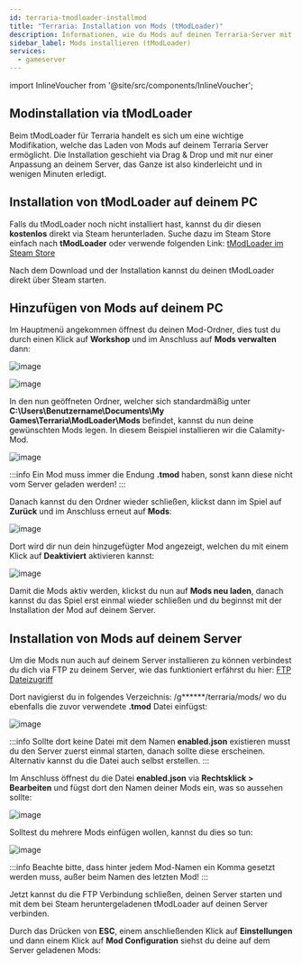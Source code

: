 ```yaml
---
id: terraria-tmodloader-installmod
title: "Terraria: Installation von Mods (tModLoader)"
description: Informationen, wie du Mods auf deinen Terraria-Server mit tModLoader installieren kannst - ZAP-Hosting.com Dokumentation
sidebar_label: Mods installieren (tModLoader)
services:
  - gameserver
---
```


import InlineVoucher from '@site/src/components/InlineVoucher';

<InlineVoucher />

## Modinstallation via tModLoader

Beim tModLoader für Terraria handelt es sich um eine wichtige Modifikation, welche das Laden von Mods auf deinem Terraria Server ermöglicht. 
Die Installation geschieht via Drag & Drop und mit nur einer Anpassung an deinem Server, das Ganze ist also kinderleicht und in wenigen Minuten erledigt. 


## Installation von tModLoader auf deinem PC

Falls du tModLoader noch nicht installiert hast, kannst du dir diesen **kostenlos** direkt via Steam herunterladen.
Suche dazu im Steam Store einfach nach **tModLoader** oder verwende folgenden Link: [tModLoader im Steam Store](https://store.steampowered.com/app/1281930/tModLoader/)

Nach dem Download und der Installation kannst du deinen tModLoader direkt über Steam starten.


## Hinzufügen von Mods auf deinem PC

Im Hauptmenü angekommen öffnest du deinen Mod-Ordner, dies tust du durch einen Klick auf **Workshop** und im Anschluss auf **Mods verwalten** dann:

![image](https://screensaver01.zap-hosting.com/index.php/s/bT7XGbNynGxbFnZ/preview)

![image](https://screensaver01.zap-hosting.com/index.php/s/3Mbgk3jPgMxLPBp/preview)

In den nun geöffneten Ordner, welcher sich standardmäßig unter **C:\Users\Benutzername\Documents\My Games\Terraria\ModLoader\Mods** befindet, kannst du nun deine gewünschten Mods legen.
In diesem Beispiel installieren wir die Calamity-Mod.

![image](https://screensaver01.zap-hosting.com/index.php/s/9APQqsZbpM4AGYg/preview)

:::info
Ein Mod muss immer die Endung **.tmod** haben, sonst kann diese nicht vom Server geladen werden! 
:::


Danach kannst du den Ordner wieder schließen, klickst dann im Spiel auf **Zurück** und im Anschluss erneut auf **Mods**: 

![image](https://screensaver01.zap-hosting.com/index.php/s/4iDX3xiL9Yfgxj9/preview)

Dort wird dir nun dein hinzugefügter Mod angezeigt, welchen du mit einem Klick auf **Deaktiviert** aktivieren kannst: 

![image](https://screensaver01.zap-hosting.com/index.php/s/d9sJ6YWPGT7JzyY/preview)

Damit die Mods aktiv werden, klickst du nun auf **Mods neu laden**, danach kannst du das Spiel erst einmal wieder schließen und du beginnst mit der Installation der Mod auf deinem Server.


## Installation von Mods auf deinem Server

Um die Mods nun auch auf deinem Server installieren zu können verbindest du dich via FTP zu deinem Server, wie das funktioniert erfährst du hier: [FTP Dateizugriff](gameserver-ftpaccess.md)

Dort navigierst du in folgendes Verzeichnis: /g******/terraria/mods/ wo du ebenfalls die zuvor verwendete **.tmod** Datei einfügst:

![image](https://screensaver01.zap-hosting.com/index.php/s/Ae62fDXQHazEXfJ/preview)

:::info
Sollte dort keine Datei mit dem Namen **enabled.json** existieren musst du den Server zuerst einmal starten, danach sollte diese erscheinen. Alternativ kannst du die Datei auch selbst erstellen.
:::


Im Anschluss öffnest du die Datei **enabled.json** via **Rechtsklick > Bearbeiten** und fügst dort den Namen deiner Mods ein, was so aussehen sollte: 

![image](https://screensaver01.zap-hosting.com/index.php/s/fJZFYqsXP4YgE8Y/preview)

Solltest du mehrere Mods einfügen wollen, kannst du dies so tun: 

![image](https://screensaver01.zap-hosting.com/index.php/s/YK3n2bXjfF5mT37/preview)

:::info
Beachte bitte, dass hinter jedem Mod-Namen ein Komma gesetzt werden muss, außer beim Namen des letzten Mod!
:::

Jetzt kannst du die FTP Verbindung schließen, deinen Server starten und mit dem bei Steam heruntergeladenen tModLoader auf deinen Server verbinden. 

Durch das Drücken von **ESC**, einem anschließenden Klick auf **Einstellungen** und dann einem Klick auf **Mod Configuration** siehst du deine auf dem Server geladenen Mods:
